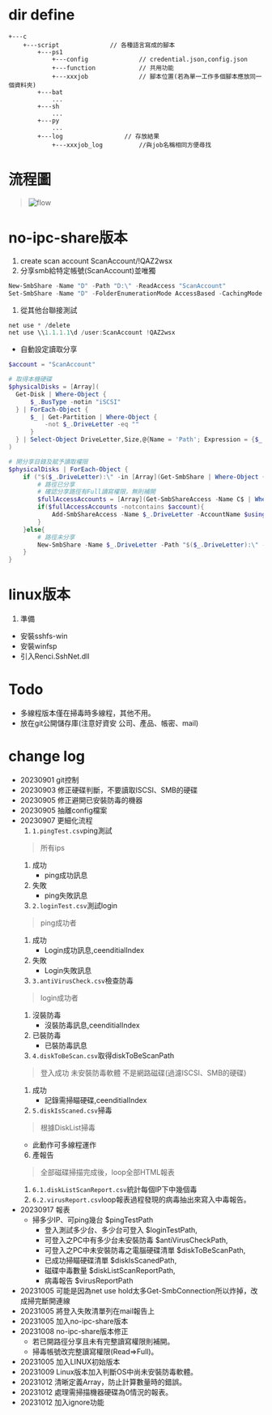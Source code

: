 # dir define
```dir
+---c
    +---script              // 各種語言寫成的腳本 
        +---ps1
            +---config              // credential.json,config.json
            +---function            // 共用功能
            +---xxxjob              // 腳本位置(若為單一工作多個腳本應放同一個資料夾)
        +---bat
            ...
        +---sh
            ...
        +---py
            ...
        +---log                 // 存放結果
            +---xxxjob_log          //與job名稱相同方便尋找
```
# 流程圖
> ![flow](/script/ps1/flow.drawio.svg)
# no-ipc-share版本
1. create scan account
   ScanAccount/!QAZ2wsx
2. 分享smb給特定帳號(ScanAccount)並唯獨
  ```ps1
  New-SmbShare -Name "D" -Path "D:\" -ReadAccess "ScanAccount"
  Set-SmbShare -Name "D" -FolderEnumerationMode AccessBased -CachingMode None -Force
  ```
1. 從其他台聯接測試
  ```ps1
  net use * /delete
  net use \\1.1.1.1\d /user:ScanAccount !QAZ2wsx
  ```
* 自動設定讀取分享
```ps1
$account = "ScanAccount"

# 取得本機硬碟
$physicalDisks = [Array](
  Get-Disk | Where-Object {
      $_.BusType -notin "iSCSI"
  } | ForEach-Object {
      $_ | Get-Partition | Where-Object {
          -not $_.DriveLetter -eq ""
      }
  } | Select-Object DriveLetter,Size,@{Name = 'Path'; Expression = {$_.Name}}
)

# 開分享目錄及賦予讀取權限
$physicalDisks | ForEach-Object {
    if ("$($_.DriveLetter):\" -in [Array](Get-SmbShare | Where-Object {$_.Name -notlike "*$"}).Path) {
        # 路徑已分享
        # 確認分享路徑有Full讀寫權限，無則補開
        $fullAccessAccounts = [Array](Get-SmbShareAccess -Name C$ | Where-Object {$_.AccessRight -eq "Full"}).AccountName
        if($fullAccessAccounts -notcontains $account){
            Add-SmbShareAccess -Name $_.DriveLetter -AccountName $using:account -AccessRight Full -Force            # 分享目錄加入權限
        }
    }else{
        # 路徑未分享
        New-SmbShare -Name $_.DriveLetter -Path "$($_.DriveLetter):\" -FullAccess $using:account -Force             # 開分享目錄
    }
}
```
# linux版本
1. 準備
  * 安裝sshfs-win
  * 安裝winfsp
  * 引入Renci.SshNet.dll
# Todo
* 多線程版本僅在掃毒時多線程，其他不用。
* 放在git公開儲存庫(注意好資安 公司、產品、帳密、mail)
# change log
* 20230901 git控制
* 20230903 修正硬碟判斷，不要讀取ISCSI、SMB的硬碟
* 20230905 修正避開已安裝防毒的機器
* 20230905 抽離config檔案
* 20230907 更細化流程
  1. `1.pingTest.csv`ping測試
    > 所有ips
     1. 成功
        * ping成功訊息
     2. 失敗
        * ping失敗訊息
  2. `2.loginTest.csv`測試login
    > ping成功者
     1. 成功
        * Login成功訊息,ceenditialIndex
     2. 失敗
        * Login失敗訊息
  3. `3.antiVirusCheck.csv`檢查防毒
    > login成功者
     1. 沒裝防毒
        * 沒裝防毒訊息,ceenditialIndex
     2. 已裝防毒
        * 已裝防毒訊息
  4. `4.diskToBeScan.csv`取得diskToBeScanPath
    > 登入成功
    > 未安裝防毒軟體
    > 不是網路磁碟(過濾ISCSI、SMB的硬碟)
    1. 成功
       * 記錄需掃瞄硬碟,ceenditialIndex
  5. `5.diskIsScaned.csv`掃毒
    > 根據DiskList掃毒
    * 此動作可多線程運作
  6. 產報告
    > 全部磁碟掃描完成後，loop全部HTML報表
    1. `6.1.diskListScanReport.csv`統計每個IP下中幾個毒
    2. `6.2.virusReport.csv`loop報表過程發現的病毒抽出來寫入中毒報告。
* 20230917 報表
  * 掃多少IP、可ping幾台                $pingTestPath
	* 登入測試多少台、多少台可登入          $loginTestPath,
	* 可登入之PC中有多少台未安裝防毒        $antiVirusCheckPath,
	* 可登入之PC中未安裝防毒之電腦硬碟清單  $diskToBeScanPath,
	* 已成功掃瞄硬碟清單                  $diskIsScanedPath,
	* 磁碟中毒數量                        $diskListScanReportPath,
	* 病毒報告                            $virusReportPath
* 20231005 可能是因為net use hold太多Get-SmbConnection所以炸掉，改成掃完斷開連線
* 20231005 將登入失敗清單列在mail報告上
* 20231005 加入no-ipc-share版本
* 20231008 no-ipc-share版本修正
  * 若已開路徑分享且未有完整讀寫權限則補開。
  * 掃毒帳號改完整讀寫權限(Read=>Full)。
* 20231005 加入LINUX初始版本
* 20231009 Linux版本加入判斷OS中尚未安裝防毒軟體。
* 20231012 清晰定義Array，防止計算數量時的錯誤。
* 20231012 處理需掃描機器硬碟為0情況的報表。
* 20231012 加入ignore功能